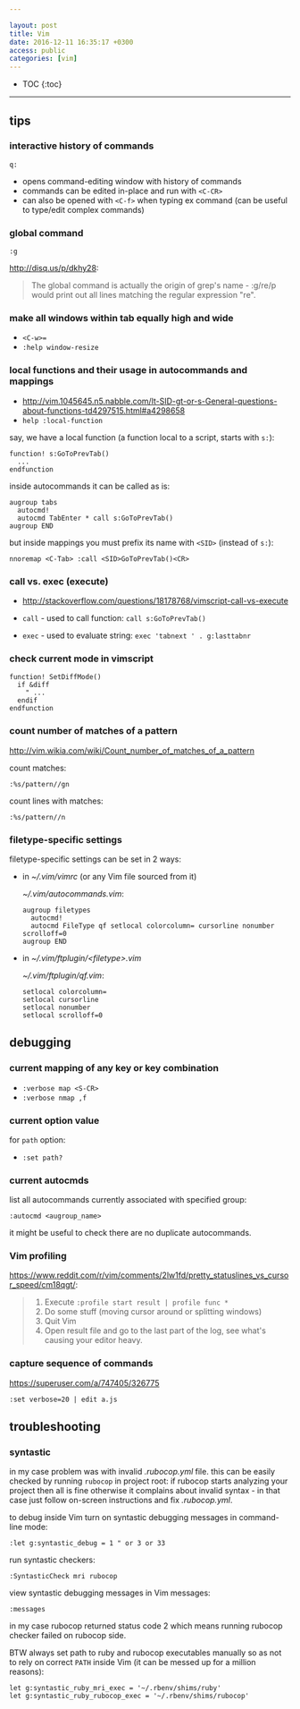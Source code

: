 ```yaml
---

layout: post
title: Vim
date: 2016-12-11 16:35:17 +0300
access: public
categories: [vim]
---
```


<!-- more -->

* TOC
{:toc}

<hr>

## tips

### interactive history of commands

`q:`

- opens command-editing window with history of commands
- commands can be edited in-place and run with `<C-CR>`
- can also be opened with `<C-f>` when typing ex command
  (can be useful to type/edit complex commands)

### global command

`:g`

<http://disq.us/p/dkhy28>:

> The global command is actually the origin of grep's name - :g/re/p would
> print out all lines matching the regular expression "re".

### make all windows within tab equally high and wide

- `<C-w>=`
- `:help window-resize`

### local functions and their usage in autocommands and mappings

- <http://vim.1045645.n5.nabble.com/lt-SID-gt-or-s-General-questions-about-functions-td4297515.html#a4298658>
- `help :local-function`

say, we have a local function (a function local to a script, starts with `s:`):

```vim
function! s:GoToPrevTab()
  ...
endfunction
```

inside autocommands it can be called as is:

```vim
augroup tabs
  autocmd!
  autocmd TabEnter * call s:GoToPrevTab()
augroup END
```

but inside mappings you must prefix its name with `<SID>` (instead of `s:`):

```vim
nnoremap <C-Tab> :call <SID>GoToPrevTab()<CR>
```

### call vs. exec (execute)

- <http://stackoverflow.com/questions/18178768/vimscript-call-vs-execute>

- `call` - used to call function: `call s:GoToPrevTab()`
- `exec` - used to evaluate string: `exec 'tabnext ' . g:lasttabnr`

### check current mode in vimscript

```vim
function! SetDiffMode()
  if &diff
    " ...
  endif
endfunction
```

### count number of matches of a pattern

<http://vim.wikia.com/wiki/Count_number_of_matches_of_a_pattern>

count matches:

```vim
:%s/pattern//gn
```

count lines with matches:

```vim
:%s/pattern//n
```

### filetype-specific settings

filetype-specific settings can be set in 2 ways:

- in _~/.vim/vimrc_ (or any Vim file sourced from it)

  _~/.vim/autocommands.vim_:

  ```vim
  augroup filetypes
    autocmd!
    autocmd FileType qf setlocal colorcolumn= cursorline nonumber scrolloff=0
  augroup END
  ```

- in _~/.vim/ftplugin/\<filetype>.vim_

  _~/.vim/ftplugin/qf.vim_:

  ```vim
  setlocal colorcolumn=
  setlocal cursorline
  setlocal nonumber
  setlocal scrolloff=0
  ```

## debugging

### current mapping of any key or key combination

- `:verbose map <S-CR>`
- `:verbose nmap ,f`

### current option value

for `path` option:

- `:set path?`

### current autocmds

list all autocommands currently associated with specified group:

```vim
:autocmd <augroup_name>
```

it might be useful to check there are no duplicate autocommands.

### Vim profiling

<https://www.reddit.com/r/vim/comments/2lw1fd/pretty_statuslines_vs_cursor_speed/cm18qgt/>:

> 1. Execute `:profile start result | profile func *`
> 2. Do some stuff (moving cursor around or splitting windows)
> 3. Quit Vim
> 4. Open result file and go to the last part of the log, see what's causing your editor heavy.

### capture sequence of commands

<https://superuser.com/a/747405/326775>

```vim
:set verbose=20 | edit a.js
```

## troubleshooting

### syntastic

in my case problem was with invalid _.rubocop.yml_ file. this can be easily
checked by running `rubocop` in project root: if rubocop starts analyzing your
project then all is fine otherwise it complains about invalid syntax -
in that case just follow on-screen instructions and fix _.rubocop.yml_.

to debug inside Vim turn on syntastic debugging messages in command-line mode:

```vim
:let g:syntastic_debug = 1 " or 3 or 33
```

run syntastic checkers:

```vim
:SyntasticCheck mri rubocop
```

view syntastic debugging messages in Vim messages:

```vim
:messages
```

in my case rubocop returned status code 2 which means running rubocop checker
failed on rubocop side.

BTW always set path to ruby and rubocop executables manually so as not to
rely on correct `PATH` inside Vim (it can be messed up for a million reasons):

```vim
let g:syntastic_ruby_mri_exec = '~/.rbenv/shims/ruby'
let g:syntastic_ruby_rubocop_exec = '~/.rbenv/shims/rubocop'
```

